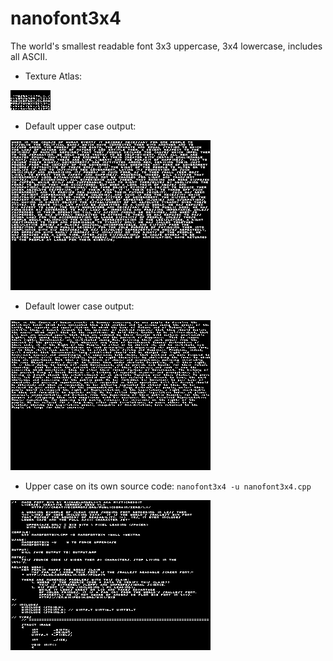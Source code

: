 # nanofont3x4
The world's smallest readable font 3x3 uppercase, 3x4 lowercase, includes all ASCII.

* Texture Atlas:

<img src="https://raw.githubusercontent.com/Michaelangel007/nanofont3x4/master/nanofont3x4.bmp">

* Default upper case output:

<img src="https://raw.githubusercontent.com/Michaelangel007/nanofont3x4/master/output_declaration_upper3x4.bmp"> 

* Default lower case output:

<img src="https://raw.githubusercontent.com/Michaelangel007/nanofont3x4/master/output_declaration_lower3x4.bmp">

* Upper case on its own source code:
   `nanofont3x4 -u nanofont3x4.cpp`
<img src="https://raw.githubusercontent.com/Michaelangel007/nanofont3x4/master/output_nanofont3x4_upper.bmp">

